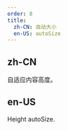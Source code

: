 ```yaml
---
order: 8
title:
  zh-CN: 自动大小
  en-US: autoSize
---
```


## zh-CN

自适应内容高度。

## en-US

Height autoSize.
